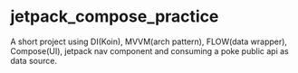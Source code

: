 # jetpack_compose_practice
A short project using DI(Koin), MVVM(arch pattern), FLOW(data wrapper), Compose(UI), jetpack nav component and consuming a poke public api as data source.
